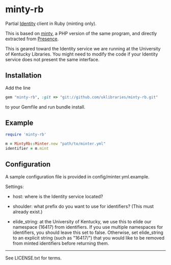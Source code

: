 minty-rb
========

Partial [Identity](https://wiki.ucop.edu/display/Curation/Identity)
client in Ruby (minting only).

This is based on [minty](https://github.com/cokernel/minty),
a PHP version of the same program, and directly extracted
from [Presence](https://github.com/uklibraries/presence).

This is geared toward the Identity service we are running at the
University of Kentucky Libraries.  You might need to modify the
code if your Identity service does not present the same interface.

Installation
------------

Add the line

```ruby
gem "minty-rb", :git => "git://github.com/uklibraries/minty-rb.git"
```

to your Gemfile and run bundle install.

Example
-------

```ruby
require 'minty-rb'

m = MintyRb::Minter.new "path/to/minter.yml"
identifier = m.mint
```

Configuration
-------------

A sample configuration file is provided in config/minter.yml.example.

Settings:

* host: where is the Identity service located?

* shoulder: what prefix do you want to use for identifiers?  (This must already exist.)

* elide_string: at the University of Kentucky, we use this to elide our namespace (16417)
from identifiers.  If you use multiple namespaces for identifiers, you should leave this
set to false.  Otherwise, set elide_string to an explicit string (such as "16417/") that
you would like to be removed from minted identifiers before returning them.

---

See LICENSE.txt for terms.
